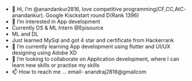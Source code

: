 - 👋 Hi, I’m @anandankur2816, love competitive programming(CF,CC,AtC- anandankur). Google Kisckstart round D(Rank 1396)
- 👀 I’m interested in App development 
- Currently DS & ML Intern @Episource
- ML and DL 
-  Just learned MySql and got 4 star and certificate from Hackerrank
- 🌱 I’m currently learning App development using flutter and UI/UX designing using Adobe XD
- 💞️ I’m looking to collaborate on Application development, where I can learn new skills or practise my skills 
- 📫 How to reach me ... email- anandraj2816@gmailcom

<!---
anandankur2816/anandankur2816 is a ✨ special ✨ repository because its `README.md` (this file) appears on your GitHub profile.
You can click the Preview link to take a look at your changes.
--->

